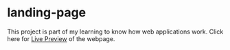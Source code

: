 # landing-page
This project is part of my learning to know how web applications work.
Click here for <a class="link" href="https://latticeghost.github.io/landing-page/" rel="noopener noreferrer">Live Preview</a> of the webpage.